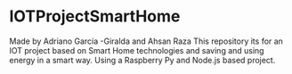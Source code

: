 # IOTProjectSmartHome
Made by Adriano García -Giralda and Ahsan Raza
This repository its for an IOT project based on Smart Home technologies and saving and using energy in a smart way.
Using a Raspberry Py and Node.js based project.
